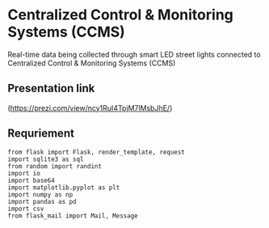 # Centralized Control & Monitoring Systems (CCMS)
Real-time data being collected through smart LED street lights connected to Centralized Control & Monitoring Systems (CCMS)
## Presentation link
(https://prezi.com/view/ncy1RuI4TpjM7lMsbJhE/)

## Requriement
```
from flask import Flask, render_template, request
import sqlite3 as sql 
from random import randint
import io 
import base64 
import matplotlib.pyplot as plt 
import numpy as np 
import pandas as pd 
import csv
from flask_mail import Mail, Message

```
